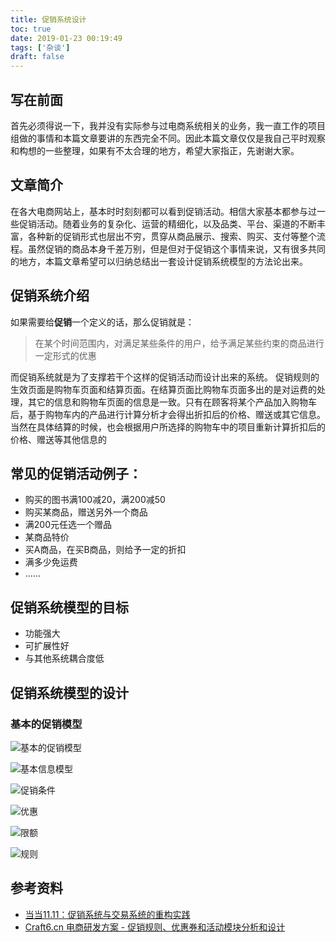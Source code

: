 ```yaml
---
title: 促销系统设计
toc: true
date: 2019-01-23 00:19:49
tags: ['杂谈']
draft: false
---
```


## 写在前面

首先必须得说一下，我并没有实际参与过电商系统相关的业务，我一直工作的项目组做的事情和本篇文章要讲的东西完全不同。因此本篇文章仅仅是我自己平时观察和构想的一些整理，如果有不太合理的地方，希望大家指正，先谢谢大家。

## 文章简介

在各大电商网站上，基本时时刻刻都可以看到促销活动。相信大家基本都参与过一些促销活动。随着业务的复杂化、运营的精细化，以及品类、平台、渠道的不断丰富，各种新的促销形式也层出不穷，贯穿从商品展示、搜索、购买、支付等整个流程。虽然促销的商品本身千差万别，但是但对于促销这个事情来说，又有很多共同的地方，本篇文章希望可以归纳总结出一套设计促销系统模型的方法论出来。

## 促销系统介绍

如果需要给**促销**一个定义的话，那么促销就是：

> 在某个时间范围内，对满足某些条件的用户，给予满足某些约束的商品进行一定形式的优惠
> 
而促销系统就是为了支撑若干个这样的促销活动而设计出来的系统。
促销规则的生效页面是购物车页面和结算页面。在结算页面比购物车页面多出的是对运费的处理，其它的信息和购物车页面的信息是一致。只有在顾客将某个产品加入购物车后，基于购物车内的产品进行计算分析才会得出折扣后的价格、赠送或其它信息。当然在具体结算的时候，也会根据用户所选择的购物车中的项目重新计算折扣后的价格、赠送等其他信息的

## 常见的促销活动例子：

- 购买的图书满100减20，满200减50
- 购买某商品，赠送另外一个商品
- 满200元任选一个赠品
- 某商品特价
- 买A商品，在买B商品，则给予一定的折扣
- 满多少免运费
- ......

## 促销系统模型的目标

- 功能强大
- 可扩展性好
- 与其他系统耦合度低

## 促销系统模型的设计

### 基本的促销模型

![基本的促销模型](http://7niucdn.wenchao.ren/17-1-18/37966533-file_1484705656040_108f3.png)

![基本信息模型](http://7niucdn.wenchao.ren/17-1-18/16407555-file_1484706070004_937e.png)

![促销条件](http://7niucdn.wenchao.ren/17-1-18/89781335-file_1484706692814_1337d.png)

![优惠](http://7niucdn.wenchao.ren/17-1-18/32673759-file_1484707122146_cbb4.png)

![限额](http://7niucdn.wenchao.ren/17-1-18/85392584-file_1484707426416_d5d2.png)

![规则](http://7niucdn.wenchao.ren/17-1-18/42144825-file_1484707400236_26f4.png)


## 参考资料

- [当当11.11：促销系统与交易系统的重构实践](http://www.infoq.com/cn/articles/dangdang-11-11-reconstruction-system-practise)
- [Craft6.cn 电商研发方案 - 促销规则、优惠券和活动模块分析和设计](http://craft6.cn/detail/b2c_schemes_coupon_promotion_rule_model.do)